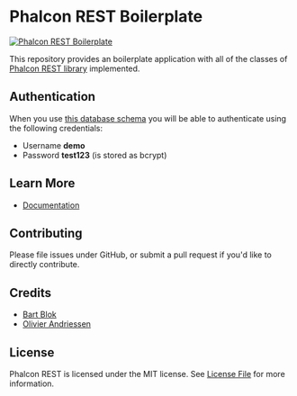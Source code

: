 # Phalcon REST Boilerplate

[![Phalcon REST Boilerplate](https://phalconist.com/redound/phalcon-rest-boilerplate/default.svg)][0]

This repository provides an boilerplate application with all of the classes of [Phalcon REST library][1] implemented.

## Authentication

When you use [this database schema](schema/schema_data.sql) you will be able to authenticate using the following credentials:

- Username **demo**
- Password **test123** (is stored as bcrypt)

## Learn More

- [Documentation][2]

## Contributing

Please file issues under GitHub, or submit a pull request if you'd like to directly contribute.

## Credits

- [Bart Blok][3]
- [Olivier Andriessen][4]

## License

Phalcon REST is licensed under the MIT license. See [License File](LICENSE.md) for more information.

[0]: https://phalconist.com/redound/phalcon-rest-boilerplate
[1]: https://github.com/redound/phalcon-rest
[2]: http://phalcon-rest.redound.org
[3]: https://github.com/bblok11
[4]: https://github.com/olivierandriessen
